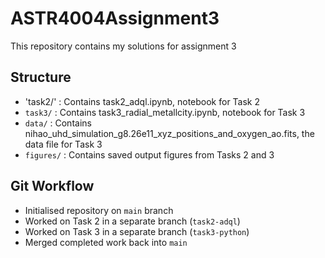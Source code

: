 # ASTR4004Assignment3

This repository contains my solutions for assignment 3

## Structure
- 'task2/' : Contains task2_adql.ipynb, notebook for Task 2
- `task3/` : Contains task3_radial_metallcity.ipynb, notebook for Task 3
- `data/`  : Contains nihao_uhd_simulation_g8.26e11_xyz_positions_and_oxygen_ao.fits, the data file for Task 3
- `figures/` : Contains saved output figures from Tasks 2 and 3

## Git Workflow
- Initialised repository on `main` branch  
- Worked on Task 2 in a separate branch (`task2-adql`)
- Worked on Task 3 in a separate branch (`task3-python`)
- Merged completed work back into `main`
